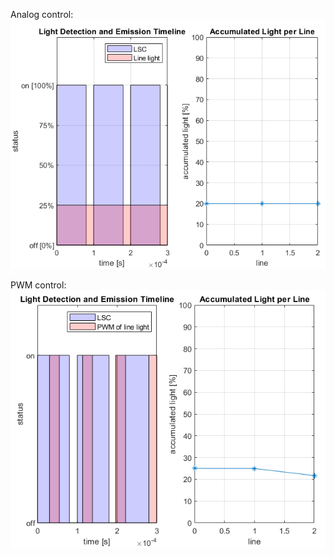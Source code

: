 Analog control:
![analog control](analog-control.png)

PWM control:
![PWM control](PWM-control.png)
